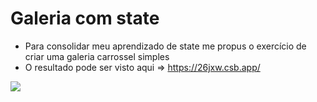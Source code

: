 # Galeria com state

- Para consolidar meu aprendizado de state me propus o exercício de criar uma galeria carrossel simples
- O resultado pode ser visto aqui => https://26jxw.csb.app/

![](https://64.media.tumblr.com/9ec647df098a651b0204fc14130cf3b6/c75f6b7c6d41ae44-c7/s1280x1920/72609a1c3c7df6642784f751a13048f09e81cfb0.png)

